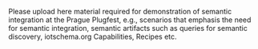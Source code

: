 Please upload here material required for demonstration of semantic integration at the Prague Plugfest, e.g., scenarios that emphasis the need for semantic integration, semantic artifacts such as queries for semantic discovery, iotschema.org Capabilities, Recipes etc.